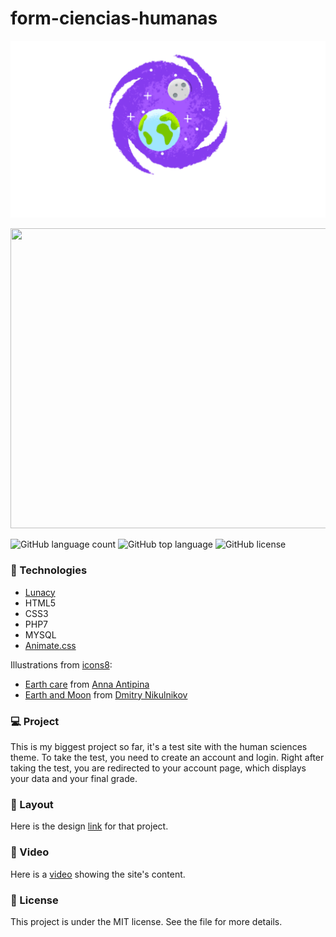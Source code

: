 # form-ciencias-humanas

<p align="center">
  <img width="600" src="assets/to_readme/splashtogithub.png"
</p>
  
<p align="center">
  <img width="800" height="480" src="assets/to_readme/humanform_git.GIF"
</p>
  
![GitHub language count](https://img.shields.io/github/languages/count/Jolonte/form-ciencias-humanas)
![GitHub top language](https://img.shields.io/github/languages/top/Jolonte/form-ciencias-humanas)
![GitHub license](https://img.shields.io/github/license/Jolonte/form-ciencias-humanas)

### 🚀 Technologies
- [Lunacy](https://icons8.com.br/lunacy)
- HTML5
- CSS3
- PHP7
- MYSQL
- [Animate.css](https://animate.style/)

Illustrations from [icons8](https://icons8.com/illustrations):
- [Earth care](https://icons8.com/illustrations/illustration/flame-earth-care) from [Anna Antipina](https://icons8.com/illustrations/author/6023f2cd123f99000e63cdd1)
- [Earth and Moon](https://icons8.com/illustrations/illustration/mirage-711) from [
Dmitry Nikulnikov](https://icons8.com/illustrations/author/5ddea3b001d036001345e529)

### 💻 Project
This is my biggest project so far, it's a test site with the human sciences theme. To take the test, you need to create an account and login. Right after taking the test, you are redirected to your account page, which displays your data and your final grade.

### 🔖 Layout
Here is the design [link](https://www.figma.com/file/zjzYIsjdEr6OnfpNBXEfRX/form-ciencias-humanas?node-id=0%3A1) for that project.
  
### 🎥 Video
Here is a [video](https://youtu.be/LpVQEKqS0vc) showing the site's content.

### 📝 License
This project is under the MIT license. See the file for more details.
